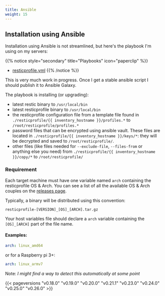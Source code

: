 ```yaml
---
title: Ansible
weight: 15
---
```


## Installation using Ansible

Installation using Ansible is not streamlined, but here's the playbook I'm using on my servers:

<!-- {{%resources title="Playbooks" color="green" pattern=".*"/%}} -->

{{% notice style="secondary" title="Playbooks" icon="paperclip" %}}
* [resticprofile.yml](files/resticprofile.yml)
{{% /notice %}}


This is very much work in progress. Once I get a stable ansible script I should publish it to Ansible Galaxy.

The playbook is installing (or upgrading):

* latest restic binary to `/usr/local/bin`
* latest resticprofile binary to `/usr/local/bin`
* the resticprofile configuration file from a template file found in `./resticprofile/{{ inventory_hostname }}/profiles.*` to `/root/resticprofile/profiles.*`
* password files that can be encrypted using ansible vault. These files are located in `./resticprofile/{{ inventory_hostname }}/keys/*`: they will be decrypted and saved to `/root/resticprofile/`.
* other files (like files needed for `--exclude-file`, `--files-from` or anything else you need) from `./resticprofile/{{ inventory_hostname }}/copy/*` to `/root/resticprofile/`

### Requirement

Each target machine must have one variable named `arch` containing the resticprofile OS & Arch. You can see a list of all the available OS & Arch couples on the [releases page](https://github.com/creativeprojects/resticprofile/releases).

Typically, a binary will be distributed using this convention:

`resticprofile-[VERSION]_[OS]_[ARCH].tar.gz`

Your host variables file should declare a `arch` variable containing the `[OS]_[ARCH]` part of the file name.

#### Examples:

<!-- checkdoc-ignore -->
```yaml
arch: linux_amd64
```

or for a Raspberry pi 3+:

<!-- checkdoc-ignore -->
```yaml
arch: linux_armv7
```

Note: _I might find a way to detect this automatically at some point_

{{< pageversions "v0.18.0" "v0.19.0" "v0.20.0" "v0.21.1" "v0.23.0" "v0.24.0" "v0.25.0" "v0.26.0" >}}
